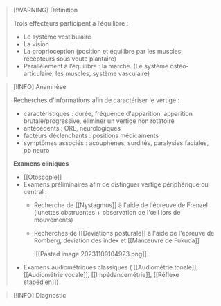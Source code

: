>[!WARNING] Définition
>
>Trois effecteurs participent à l’équilibre : 
>- Le système vestibulaire   
>- La vision 
>- La proprioception (position et équilibre par les muscles, récepteurs sous voute plantaire)
>- Parallèlement à l’équilibre : la marche. (Le système ostéo-articulaire, les muscles, système vasculaire)

>[!INFO] Anamnèse
>
>Recherches d'informations afin de caractériser le vertige :
>
>- caractéristiques : durée, fréquence d'apparition, apparition brutale/progressive, éliminer un vertige non rotatoire
>- antécédents : ORL, neurologiques
>- facteurs déclenchants : positions médicaments
>- symptômes associés : acouphènes, surdités, paralysies faciales, pb neuro
>
>**Examens cliniques**
>
>- [[Otoscopie]]
>- Examens préliminaires afin de distinguer vertige périphérique ou central : 
>	- Recherche de [[Nystagmus]] à l'aide de l'épreuve de Frenzel (lunettes obstruentes + observation  de l'œil lors de mouvements)
>	- Recherches de [[Déviations posturale]] à l'aide de l'épreuve de Romberg, déviation des index et [[Manœuvre de Fukuda]]
>	  
>	  ![[Pasted image 20231109104923.png]]
>- Examens audiométriques classiques ( [[Audiométrie tonale]], [[Audiométrie vocale]], [[Impédancemétrie]], [[Réflexe stapédien]])
>
>

>[!INFO] Diagnostic
